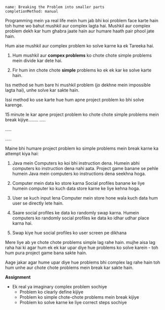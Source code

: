 ```ngMeta
name: Breaking the Problem into smaller parts
completionMethod: manual
```

Programming mein ya real life mein hum jab bhi koi problem face karte hain toh hume wo bahut mushkil aur complex lagta hai. Mushkil aur complex problem dekh kar hum ghabra jaate hain aur humare haath pair phool jate hain.

Hum aise mushkil aur complex problem ko solve karne ka ek Tareeka hai.

1. Hum mushkil aur __compex problems__ ko chote chote simple problems mein divide kar dete hai.

2. Fir hum inn chote chote __simple__ problems ko ek ek kar ke solve karte hain.

Iss method se hum bare hi mushkil problem (jo dekhne mein impossible lagta hai), unhe solve kar sakte hain.

Issi method ko use karte hue hum apne project problem ko bhi solve karenge.


15 minute le kar apne project problem ko chote chote simple problems mein break kijiye........
.....

.....

.....


Maine bhi humare project problem ko simple problems mein break karne ka attempt kiya hai:

1. Java mein Computers ko koi bhi instruction dena.
Humein abhi computers ko instruction dena nahi aata. Project game banane se pehle humein Java mein computers ko instructions dena seekhna hoga.

2. Computer mein data ko store karna
Social profiles banane ke liye humein computer ko kuch data store karne ke liye kehna hoga.

3. User se kuch input lena
Computer mein store hone wala kuch data hum user se directly lete hain.

4. Saare social profiles ke data ko randomly swap karna.
Humein computers ko randomly social profiles ke data ko idhar udhar place karna hai.

5. Swap kiye hue social profiles ko user screen pe dikhana


Mere liye ab ye chote chote problems simple lag rahe hain. mujhe aisa lag raha hai ki agar hum ek ek kar upar diye hue problems ko solve karein - toh hum pura project game bana sakte hain.

Aage jakar agar hume upar diye hue problems bhi complex lag rahe hain toh hum unhe aur chote chote problems mein break kar sakte hain.

**Assignment**

- Ek real ya imaginary complex problem sochiye
    - Problem ko clearly define kijiye
    - Problem ko simple chote-chote problems mein break kijiye
    - Problem ko solve karne ke liye correct steps sochiye